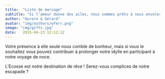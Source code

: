 ```yaml
---
title:  "Liste de mariage"
subtitle: "Si l’amour donne des ailes, nous sommes prêts à nous envoler"
author: "Aurore & Gérard"
avatar: "img/authors/wferr.png"
image: "img/gifts.jpg"
date:   2015-04-23 12:12:12
---
```


Votre présence à elle seule nous comble de bonheur, mais si vous le souhaitez vous pouvez contribuer à prolonger notre idylle en participant à notre voyage de noce.  

L’Ecosse est notre destination de rêve ! Serez-vous complices de notre escapade ?